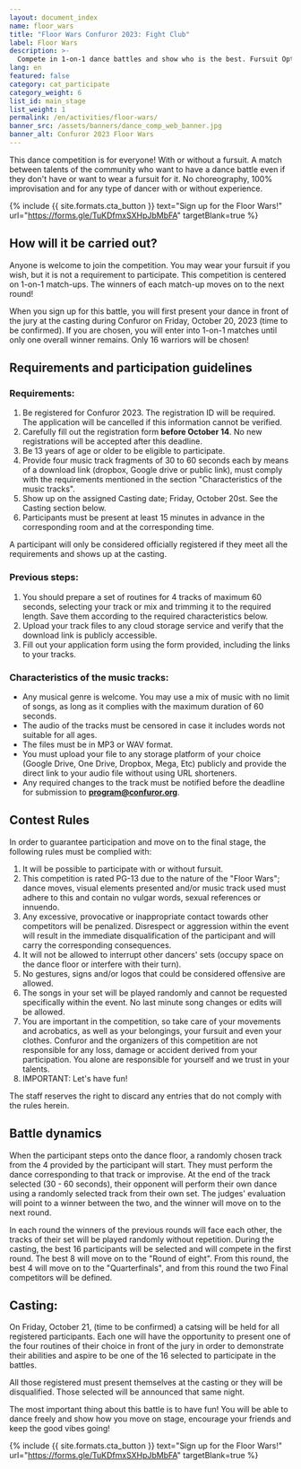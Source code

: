 ```yaml
---
layout: document_index
name: floor_wars
title: "Floor Wars Confuror 2023: Fight Club"
label: Floor Wars
description: >-
  Compete in 1-on-1 dance battles and show who is the best. Fursuit Optional!
lang: en
featured: false
category: cat_participate
category_weight: 6
list_id: main_stage
list_weight: 1
permalink: /en/activities/floor-wars/
banner_src: /assets/banners/dance_comp_web_banner.jpg
banner_alt: Confuror 2023 Floor Wars
---
```


This dance competition is for everyone! With or without a fursuit. A match between talents of the community who want to have a dance battle even if they don't have or want to wear a fursuit for it. No choreography, 100% improvisation and for any type of dancer with or without experience.

{%
  include {{ site.formats.cta_button }}
  text="Sign up for the Floor Wars!"
  url="https://forms.gle/TuKDfmxSXHpJbMbFA"
  targetBlank=true
%}

## How will it be carried out?

Anyone is welcome to join the competition. You may wear your fursuit if you wish, but it is not a requirement to participate. This competition is centered on 1-on-1 match-ups. The winners of each match-up moves on to the next round!

When you sign up for this battle, you will first present your dance in front of the jury at the casting during Confuror on Friday, October 20, 2023 (time to be confirmed). If you are chosen, you will enter into 1-on-1 matches until only one overall winner remains. Only 16 warriors will be chosen!

## Requirements and participation guidelines

### Requirements:
1. Be registered for Confuror 2023. The registration ID will be required. The application will be cancelled if this information cannot be verified.
2. Carefully fill out the registration form **before October 14**. No new registrations will be accepted after this deadline.
3. Be 13 years of age or older to be eligible to participate.
4. Provide four music track fragments of 30 to 60 seconds each by means of a download link (dropbox, Google drive or public link), must comply with the requirements mentioned in the section "Characteristics of the music tracks".
5. Show up on the assigned Casting date; Friday, October 20st. See the Casting section below.
7. Participants must be present at least 15 minutes in advance in the corresponding room and at the corresponding time.

A participant will only be considered officially registered if they meet all the requirements and shows up at the casting.

### Previous steps:
1. You should prepare a set of routines for 4 tracks of maximum 60 seconds, selecting your track or mix and trimming it to the required length. Save them according to the required characteristics below.
2. Upload your track files to any cloud storage service and verify that the download link is publicly accessible.
3. Fill out your application form using the form provided, including the links to your tracks.

### Characteristics of the music tracks:
- Any musical genre is welcome. You may use a mix of music with no limit of songs, as long as it complies with the maximum duration of 60 seconds.
- The audio of the tracks must be censored in case it includes words not suitable for all ages.
- The files must be in MP3 or WAV format.
- You must upload your file to any storage platform of your choice (Google Drive, One Drive, Dropbox, Mega, Etc) publicly and provide the direct link to your audio file without using URL shorteners.
- Any required changes to the track must be notified before the deadline for submission to **program@confuror.org**.

## Contest Rules
In order to guarantee participation and move on to the final stage, the following rules must be complied with:

1. It will be possible to participate with or without fursuit.
2. This competition is rated PG-13 due to the nature of the "Floor Wars"; dance moves, visual elements presented and/or music track used must adhere to this and contain no vulgar words, sexual references or innuendo.
3. Any excessive, provocative or inappropriate contact towards other competitors will be penalized. Disrespect or aggression within the event will result in the immediate disqualification of the participant and will carry the corresponding consequences.
4. It will not be allowed to interrupt other dancers' sets (occupy space on the dance floor or interfere with their turn).
5. No gestures, signs and/or logos that could be considered offensive are allowed.
6. The songs in your set will be played randomly and cannot be requested specifically within the event. No last minute song changes or edits will be allowed.
7. You are important in the competition, so take care of your movements and acrobatics, as well as your belongings, your fursuit and even your clothes. Confuror and the organizers of this competition are not responsible for any loss, damage or accident derived from your participation. You alone are responsible for yourself and we trust in your talents.
8. IMPORTANT: Let's have fun!

The staff reserves the right to discard any entries that do not comply with the rules herein.

## Battle dynamics
When the participant steps onto the dance floor, a randomly chosen track from the 4 provided by the participant will start. They must perform the dance corresponding to that track or improvise. At the end of the track selected (30 - 60 seconds), their opponent will perform their own dance using a randomly selected track from their own set. The judges' evaluation will point to a winner between the two, and the winner will move on to the next round.

In each round the winners of the previous rounds will face each other, the tracks of their set will be played randomly without repetition. During the casting, the best 16 participants will be selected and will compete in the first round. The best 8 will move on to the "Round of eight". From this round, the best 4 will move on to the "Quarterfinals", and from this round the two Final competitors will be defined.


## Casting:
On Friday, October 21, (time to be confirmed) a catsing will be held for all registered participants. Each one will have the opportunity to present one of the four routines of their choice in front of the jury in order to demonstrate their abilities and aspire to be one of the 16 selected to participate in the battles.

All those registered must present themselves at the casting or they will be disqualified. Those selected will be announced that same night.

The most important thing about this battle is to have fun! You will be able to dance freely and show how you move on stage, encourage your friends and keep the good vibes going!

{%
  include {{ site.formats.cta_button }}
  text="Sign up for the Floor Wars!"
  url="https://forms.gle/TuKDfmxSXHpJbMbFA"
  targetBlank=true
%}
